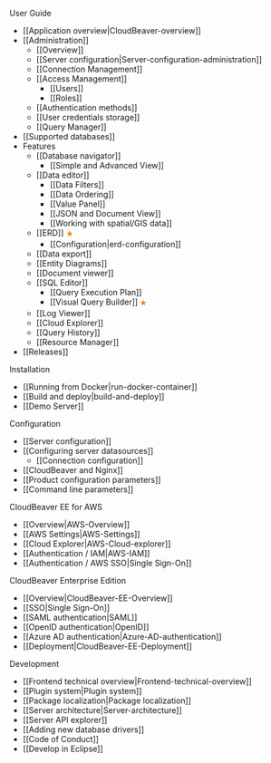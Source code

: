 User Guide  

- [[Application overview|CloudBeaver-overview]]
- [[Administration]]
   - [[Overview]]
   - [[Server configuration|Server-configuration-administration]]
   - [[Connection Management]]
   - [[Access Management]]
     - [[Users]]
     - [[Roles]]
   - [[Authentication methods]]
   - [[User credentials storage]]
   - [[Query Manager]]
- [[Supported databases]]
- Features
   - [[Database navigator]]
     - [[Simple and Advanced View]]
   - [[Data editor]]
     - [[Data Filters]]
     - [[Data Ordering]]
     - [[Value Panel]]
     - [[JSON and Document View]]
     - [[Working with spatial/GIS data]]
   - [[ERD]] <img src="images/commercial.png" align="top" vspace="4"/>
     - [[Configuration|erd-configuration]]
   - [[Data export]]
   - [[Entity Diagrams]]
   - [[Document viewer]]
   - [[SQL Editor]]
     - [[Query Execution Plan]]
     - [[Visual Query Builder]] <img src="images/commercial.png" align="top" vspace="4"/>
   - [[Log Viewer]]
   - [[Cloud Explorer]]
   - [[Query History]]
   - [[Resource Manager]]
- [[Releases]] <!-- CMD:SKIP -->

Installation  

- [[Running from Docker|run-docker-container]]
- [[Build and deploy|build-and-deploy]]
- [[Demo Server]]

Configuration   

- [[Server configuration]]
- [[Configuring server datasources]]
   - [[Connection configuration]] 
- [[CloudBeaver and Nginx]]
- [[Product configuration parameters]]
- [[Command line parameters]]

CloudBeaver EE for AWS
- [[Overview|AWS-Overview]]
- [[AWS Settings|AWS-Settings]]
- [[Cloud Explorer|AWS-Cloud-explorer]]
- [[Authentication / IAM|AWS-IAM]]
- [[Authentication / AWS SSO|Single Sign-On]]

CloudBeaver Enterprise Edition
- [[Overview|CloudBeaver-EE-Overview]]
- [[SSO|Single Sign-On]]
- [[SAML authentication|SAML]]
- [[OpenID authentication|OpenID]]
- [[Azure AD authentication|Azure-AD-authentication]]
- [[Deployment|CloudBeaver-EE-Deployment]]

Development <!--CMD:SKIP-->

- [[Frontend technical overview|Frontend-technical-overview]] <!--CMD:SKIP-->
- [[Plugin system|Plugin system]] <!--CMD:SKIP-->
- [[Package localization|Package localization]] <!--CMD:SKIP-->
- [[Server architecture|Server-architecture]] <!--CMD:SKIP-->
- [[Server API explorer]] <!--CMD:SKIP-->
- [[Adding new database drivers]] <!--CMD:SKIP-->
- [[Code of Conduct]] <!--CMD:SKIP-->
- [[Develop in Eclipse]] <!--CMD:SKIP-->
